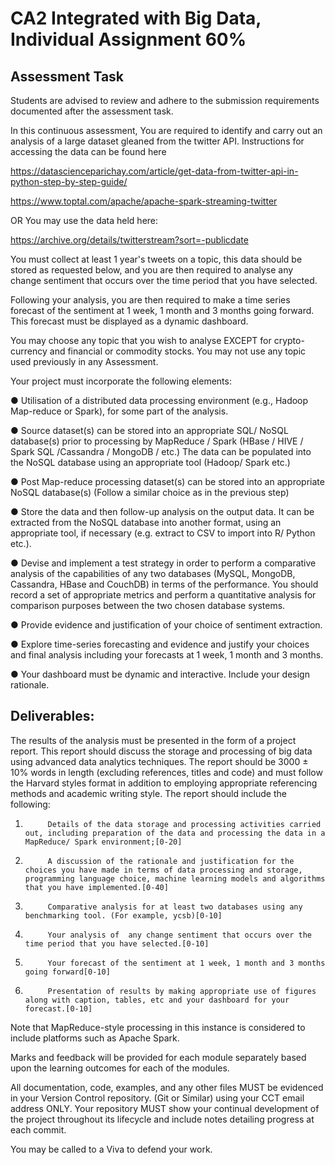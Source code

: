 # CA2 Integrated with Big Data, Individual Assignment 60%
## Assessment Task

Students are advised to review and adhere to the submission requirements documented after the assessment task.

In this continuous assessment, You are required to identify and carry out an analysis of a large dataset gleaned from the twitter API. Instructions for accessing the data can be found here

https://datascienceparichay.com/article/get-data-from-twitter-api-in-python-step-by-step-guide/

https://www.toptal.com/apache/apache-spark-streaming-twitter

OR You may use the data held here:

https://archive.org/details/twitterstream?sort=-publicdate

You must collect at least 1 year's tweets on a topic, this data should be stored as requested below, and you are then required to analyse any change sentiment that occurs over the time period that you have selected.

Following your analysis, you are then required to make a time series forecast of the sentiment at 1 week, 1 month and 3 months going forward. This forecast must be displayed as a dynamic dashboard.    

You may choose any topic that you wish to analyse EXCEPT for crypto-currency and financial or commodity stocks. You may not use any topic used previously in any Assessment.

Your project must incorporate the following elements:

●           Utilisation of a distributed data processing environment (e.g., Hadoop Map-reduce or Spark), for some part of the analysis.

●           Source dataset(s) can be stored into an appropriate SQL/ NoSQL database(s) prior to processing by MapReduce / Spark (HBase / HIVE / Spark SQL /Cassandra / MongoDB / etc.) The data can be populated into the NoSQL database using an appropriate tool (Hadoop/ Spark etc.)

●           Post Map-reduce processing dataset(s) can be stored into an appropriate NoSQL database(s) (Follow a similar choice as in the previous step)

●           Store the data and then follow-up analysis on the output data. It can be extracted from the NoSQL database into another format, using an appropriate tool, if necessary (e.g. extract to CSV to import into R/ Python etc.).

●           Devise and implement a test strategy in order to perform a comparative analysis of the capabilities of any two databases (MySQL, MongoDB, Cassandra, HBase and CouchDB) in terms of the performance. You should record a set of appropriate metrics and perform a quantitative analysis for comparison purposes between the two chosen database systems.

●           Provide evidence and justification of your choice of sentiment extraction.

●           Explore time-series forecasting and evidence and justify your choices and final analysis including your forecasts at  1 week, 1 month and 3 months.

●           Your dashboard must be dynamic and interactive. Include your design rationale.

## Deliverables:

The results of the analysis must be presented in the form of a project report. This report should discuss the storage and processing of big data using advanced data analytics techniques. The report should be 3000 ± 10% words in length (excluding references, titles and code) and must follow the Harvard styles format in addition to employing appropriate referencing methods and academic writing style. The report should include the following:

1.          Details of the data storage and processing activities carried out, including preparation of the data and processing the data in a MapReduce/ Spark environment;[0-20]

2.          A discussion of the rationale and justification for the choices you have made in terms of data processing and storage, programming language choice, machine learning models and algorithms that you have implemented.[0-40]

3.          Comparative analysis for at least two databases using any benchmarking tool. (For example, ycsb)[0-10]

4.          Your analysis of  any change sentiment that occurs over the time period that you have selected.[0-10]

5.          Your forecast of the sentiment at 1 week, 1 month and 3 months going forward[0-10]

6.          Presentation of results by making appropriate use of figures along with caption, tables, etc and your dashboard for your forecast.[0-10]

Note that MapReduce-style processing in this instance is considered to include platforms such as Apache Spark.

Marks and feedback will be provided for each module separately based upon the learning outcomes for each of the modules. 

All documentation, code, examples, and any other files MUST be evidenced in your Version Control repository. (Git or Similar) using your CCT email address ONLY. Your repository MUST show your continual development of the project throughout its lifecycle and include notes detailing progress at each commit.

You may be called to a Viva to defend your work.
